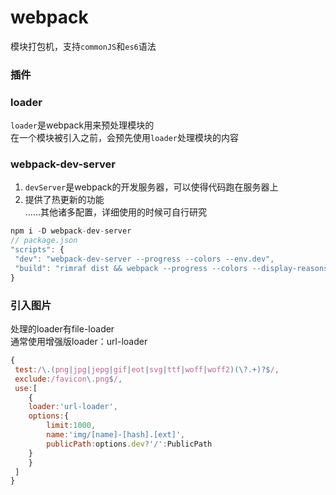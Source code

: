 # webpack
模块打包机，支持`commonJS`和`es6`语法
### 插件
### loader
`loader`是webpack用来预处理模块的  
在一个模块被引入之前，会预先使用`loader`处理模块的内容
### webpack-dev-server
1. `devServer`是webpack的开发服务器，可以使得代码跑在服务器上  
2. 提供了热更新的功能  
……其他诸多配置，详细使用的时候可自行研究
``` javascript
npm i -D webpack-dev-server 
// package.json
"scripts": {
 "dev": "webpack-dev-server --progress --colors --env.dev",
 "build": "rimraf dist && webpack --progress --colors --display-reasons"
}
```
### 引入图片
处理的loader有file-loader  
通常使用增强版loader：url-loader
``` javascript
{
 test:/\.(png|jpg|jepg|gif|eot|svg|ttf|woff|woff2)(\?.+)?$/,
 exclude:/favicon\.png$/,
 use:[
    {
	loader:'url-loader',
	options:{
		limit:1000,
		name:'img/[name]-[hash].[ext]',
		publicPath:options.dev?'/':PublicPath
	}
    }
 ]  			
}
```
